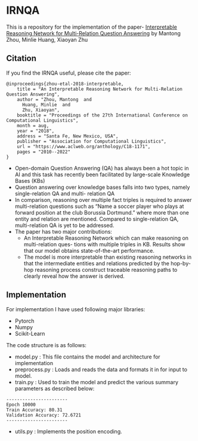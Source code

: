 # IRNQA
 
This is a repository for the implementation of the paper-
[Interpretable Reasoning Network for Multi-Relation Question Answering](https://www.aclweb.org/anthology/C18-1171/)
by Mantong Zhou, Minlie Huang, Xiaoyan Zhu


## Citation

If you find the IRNQA useful, please cite the paper:
```
@inproceedings{zhou-etal-2018-interpretable,
    title = "An Interpretable Reasoning Network for Multi-Relation Question Answering",
    author = "Zhou, Mantong  and
      Huang, Minlie  and
      Zhu, Xiaoyan",
    booktitle = "Proceedings of the 27th International Conference on Computational Linguistics",
    month = aug,
    year = "2018",
    address = "Santa Fe, New Mexico, USA",
    publisher = "Association for Computational Linguistics",
    url = "https://www.aclweb.org/anthology/C18-1171",
    pages = "2010--2022"
}
```
* Open-domain Question Answering (QA) has always been a hot topic in AI and this task has recently been facilitated by large-scale Knowledge Bases (KBs)
* Question answering over knowledge bases falls into two types, namely single-relation QA and multi- relation QA
* In comparison, reasoning over multiple fact triples is required to answer multi-relation questions such as “Name a soccer player who plays at forward position at the club Borussia Dortmund.” where more than one entity and relation are mentioned. Compared to single-relation QA, multi-relation QA is yet to be addressed.
* The paper has two major contributions:
    * An Interpretable Reasoning Network which can make reasoning on multi-relation ques- tions with multiple triples in KB. Results show that our model obtains state-of-the-art performance.
    * The model is more interpretable than existing reasoning networks in that the intermediate entities and relations predicted by the hop-by-hop reasoning process construct traceable reasoning paths to clearly reveal how the answer is derived.
    
## Implementation
For implementation I have used following major libraries:
* Pytorch
* Numpy
* Scikit-Learn

The code structure is as follows:
* model.py : This file contains the model and architecture for implementation
* preprocess.py : Loads and reads the data and formats it in for input to model.
* train.py : Used to train the model and predict the various summary parameters as described below:
```
-----------------------
Epoch 10000
Train Accuracy: 80.31
Validation Accuracy: 72.6721
-----------------------
```
* utils.py :  Implements the position encoding.








